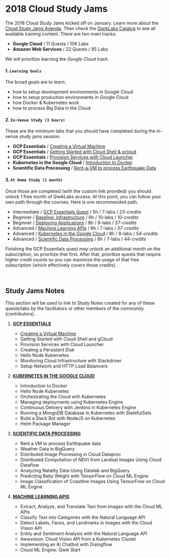 # 2018 Cloud Study Jams

The 2018 Cloud Study Jams kicked off on January. Learn more about the [Cloud Study Jams Agenda](http://bit.ly/gdgnyc-cloud-studyjams-2018). Then check the [QwikLabs Catalog](https://qwiklabs.com/catalog) to see all available training content. There are two main tracks: 

 * **Google Cloud** / 11 Quests / 106 Labs
 * **Amazon Web Services** / 22 Quests / 95 Labs

We will prioritize learning the _Google Cloud_ track.

#### 1. ```Learning Goals```

The broad goals are to learn:

 * how to setup development environments in Google Cloud
 * how to setup production environments in Google Cloud
 * how Docker & Kubernetes work
 * how to process Big Data in the Cloud

#### 2. ```In-Venue Study (3 hours)``` 

These are the minimum labs that you should have completed during the in-venue study jams session.

 - **GCP Essentials** / [Creating a Virtual Machine](https://qwiklabs.com/focuses/6473)
 - **GCP Essentials** / [Getting Started with Cloud Shell & gcloud](https://qwiklabs.com/focuses/6474)
 - **GCP Essentials** / [Provision Services with Cloud Launcher](https://qwiklabs.com/focuses/6477)
 - **Kubernetes in the Google Cloud** / [Introduction to Docker](https://qwiklabs.com/focuses/7042)
 - **Scientific Data Processing** / [Rent-a-VM to process Earthquake Data](https://qwiklabs.com/focuses/6897)

#### 3. ```At Home Study (1 month)``` 

Once those are completed (with the custom link provided) you should unlock 1 free month of QwikLabs access. At this point, you can follow your own path through the courses. Here is one recommended path. 

 * Intermediate / [GCP Essentials Quest](https://qwiklabs.com/quests/23) / 5h / 7-labs / _23-credits_
 * Beginner / [Baseline: Infrastructure](https://qwiklabs.com/quests/33) / 6h / 10-labs / _10-credits_
 * Beginner / [Deploying Applications](https://qwiklabs.com/quests/26) / 8h / 9-labs / _57-credits_
 * Advanced / [Machine Learning APIs](https://qwiklabs.com/quests/32) / 6h / 7-labs / _57-credits_
 * Advanced / [Kubernetes in the Google Cloud](https://qwiklabs.com/quests/29) / 8h / 8-labs / _54-credits_
 * Advanced / [Scientific Data Processing](https://qwiklabs.com/quests/28)  / 6h / 7-labs / _44-credits_

Finishing the GCP Essentials quest _may_ unlock an additional month on the subscription, so prioritize that first. After that, prioritize quests that require higher credit counts so you can maximize the usage of that free subscription (which effectively covers those credits).

<br/>

## Study Jams Notes

This section will be used to link to Study Notes created for any of these quests/labs by the facilitators or other members of the community (contributors).

 1. **[GCP ESSENTIALS](https://qwiklabs.com/quests/23)**
    - [Creating a Virtual Machine](10-GCP-Essentials/1-Creating-a-Virtual-Machine.md)
    - Getting Started with Cloud Shell and gCloud
    - Provision Services with Cloud Launcher
    - Creating a Persistent Disk
    - Hello Node Kubernetes
    - Monitoring Cloud Infrastructure with Stackdriver
    - Setup Network and HTTP Load Balancers
    
 2. **[KUBERNETES IN THE GOOGLE CLOUD](https://qwiklabs.com/quests/29)**
    - Introduction to Docker
    - Hello Node Kubernetes
    - Orchestrating the Cloud with Kubernetes
    - Managing deployments using Kubernetes Engine
    - Continuous Delivery with Jenkins in Kubernetes Engine
    - Running a MongoDB Database in Kubernetes with StatefulSets
    - Build a Slack Bot with NodeJS on Kubernetes
    - Helm Package Manager
    
 3. **[SCIENTIFIC DATA PROCESSING](https://qwiklabs.com/quests/28)**
    - Rent a VM to process Earthquake data
    - Weather Data in BigQuery
    - Distributed Image Processing in Cloud Dataproc
    - Distributed Computation of NDVI from Landsat Images Using Cloud Dataflow
    - Analyzing Natality Data Using Datalab and BigQuery
    - Predicting Baby Weight with TensorFlow on Cloud ML Engine
    - Image Classification of Coastline Images Using TensorFlow on Cloud ML Engine 
    
 4. **[MACHINE LEARNING APIS](https://qwiklabs.com/quests/32)**
    - Extract, Analyze, and Translate Text from Images with the Cloud ML APIs
    - Classify Text into Categories with the Natural Language API
    - Detect Labels, Faces, and Landmarks in Images with the Cloud Vision API
    - Entity and Sentiment Analysis with the Natural Language API
    - Awwvision: Cloud Vision API from a Kubernetes Cluster
    - Implementing an AI Chatbot with Dialogflow
    - Cloud ML Engine: Qwik Start
    
